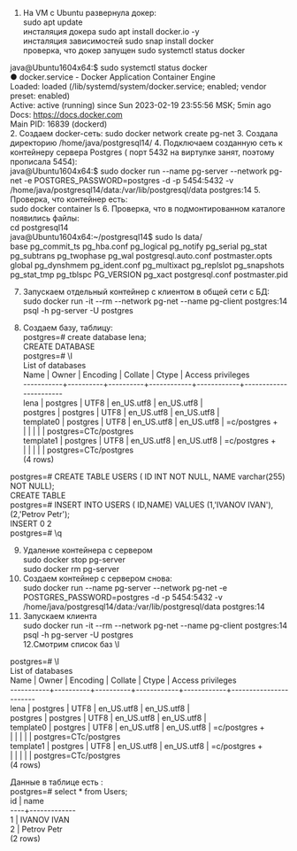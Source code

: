 1. На VM c Ubuntu развернула докер:<br/>
   sudo apt update<br/>
   инсталяция докера  sudo apt install docker.io -y<br/>
   инсталяция зависимостей sudo snap install docker<br/>
   проверка, что докер запущен sudo systemctl status docker<br/>

java@Ubuntu1604x64:$ sudo systemctl status docker<br/>
● docker.service - Docker Application Container Engine<br/>
Loaded: loaded (/lib/systemd/system/docker.service; enabled; vendor preset: enabled)<br/>
Active: active (running) since Sun 2023-02-19 23:55:56 MSK; 5min ago<br/>
Docs: https://docs.docker.com<br/>
Main PID: 16839 (dockerd)<br/>
2. Создаем docker-сеть:
   sudo docker network create pg-net
3. Создала директорию /home/java/postgresql14/
4. Подключаем созданную сеть к контейнеру сервера Postgres ( порт 5432 на виртулке занят, поэтому прописала 5454):<br/>
   java@Ubuntu1604x64:$ sudo docker run --name pg-server --network pg-net -e POSTGRES_PASSWORD=postgres -d -p 5454:5432 -v /home/java/postgresql14/data:/var/lib/postgresql/data postgres:14
5. Проверка, что контейнер есть:<br/>
   sudo docker container ls
6. Проверка, что в подмонтированном каталоге появились файлы:<br/>
   cd postgresql14<br/>
   java@Ubuntu1604x64:~/postgresql14$ sudo ls data/<br/>
   base    pg_commit_ts  pg_hba.conf    pg_logical    pg_notify    pg_serial     pg_stat      pg_subtrans  pg_twophase  pg_wal   postgresql.auto.conf  postmaster.opts<br/>
   global  pg_dynshmem   pg_ident.conf  pg_multixact  pg_replslot  pg_snapshots  pg_stat_tmp  pg_tblspc    PG_VERSION   pg_xact  postgresql.conf       postmaster.pid<br/>


7. Запускаем отдельный контейнер с клиентом в общей сети с БД:<br/>
   sudo docker run -it --rm --network pg-net --name pg-client postgres:14 psql -h pg-server -U postgres

8. Создаем базу, таблицу:<br/>
   postgres=# create database lena;<br/>
   CREATE DATABASE<br/>
   postgres=# \l<br/>
   List of databases<br/>
   Name    |  Owner   | Encoding |  Collate   |   Ctype    |   Access privileges<br/>
   -----------+----------+----------+------------+------------+-----------------------<br/>
   lena      | postgres | UTF8     | en_US.utf8 | en_US.utf8 |<br/>
   postgres  | postgres | UTF8     | en_US.utf8 | en_US.utf8 |<br/>
   template0 | postgres | UTF8     | en_US.utf8 | en_US.utf8 | =c/postgres          +<br/>
   |          |          |            |            | postgres=CTc/postgres<br/>
   template1 | postgres | UTF8     | en_US.utf8 | en_US.utf8 | =c/postgres          +<br/>
   |          |          |            |            | postgres=CTc/postgres<br/>
   (4 rows)<br/>

postgres=# CREATE TABLE USERS ( ID INT NOT NULL, NAME varchar(255) NOT NULL);<br/>
CREATE TABLE<br/>
postgres=# INSERT INTO USERS ( ID,NAME) VALUES (1,'IVANOV IVAN'), (2,'Petrov Petr');<br/>
INSERT 0 2<br/>
postgres=# \q<br/>

9. Удаление контейнера с сервером<br/>
   sudo docker stop pg-server<br/>
   sudo docker rm pg-server<br/>
10. Создаем контейнер с сервером снова:<br/>
    sudo docker run --name pg-server --network pg-net -e POSTGRES_PASSWORD=postgres -d -p 5454:5432 -v /home/java/postgresql14/data:/var/lib/postgresql/data postgres:14<br/>
11. Запускаем клиента<br/>
    sudo docker run -it --rm --network pg-net --name pg-client postgres:14 psql -h pg-server -U postgres<br/>
    12.Смотрим список баз \l<br/>

postgres=# \l<br/>
List of databases<br/>
Name    |  Owner   | Encoding |  Collate   |   Ctype    |   Access privileges<br/>
-----------+----------+----------+------------+------------+-----------------------<br/>
lena      | postgres | UTF8     | en_US.utf8 | en_US.utf8 |<br/>
postgres  | postgres | UTF8     | en_US.utf8 | en_US.utf8 |<br/>
template0 | postgres | UTF8     | en_US.utf8 | en_US.utf8 | =c/postgres          +<br/>
|          |          |            |            | postgres=CTc/postgres<br/>
template1 | postgres | UTF8     | en_US.utf8 | en_US.utf8 | =c/postgres          +<br/>
|          |          |            |            | postgres=CTc/postgres<br/>
(4 rows)<br/>

Данные в таблице есть :<br/>
postgres=# select * from Users;<br/>
id |    name<br/>
----+-------------<br/>
1 | IVANOV IVAN<br/>
2 | Petrov Petr<br/>
(2 rows)<br/>
